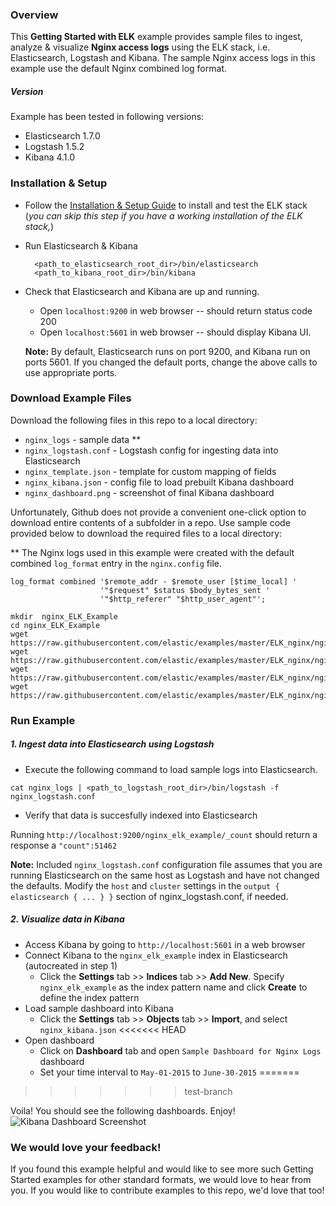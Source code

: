 ### Overview
This **Getting Started with ELK** example provides sample files to ingest, analyze & visualize **Nginx access logs** using the ELK stack, i.e. Elasticsearch, Logstash and Kibana. The sample Nginx access logs in this example use the default Nginx combined log format.

##### Version
Example has been tested in following versions:
- Elasticsearch 1.7.0
- Logstash 1.5.2
- Kibana 4.1.0

### Installation & Setup
* Follow the [Installation & Setup Guide](https://github.com/elastic/examples/blob/master/Installation%20and%20Setup.md) to install and test the ELK stack (*you can skip this step if you have a working installation of the ELK stack,*)

* Run Elasticsearch & Kibana
  ```shell
    <path_to_elasticsearch_root_dir>/bin/elasticsearch
    <path_to_kibana_root_dir>/bin/kibana
    ```

* Check that Elasticsearch and Kibana are up and running.
  - Open `localhost:9200` in web browser -- should return status code 200
  - Open `localhost:5601` in web browser -- should display Kibana UI.

  **Note:** By default, Elasticsearch runs on port 9200, and Kibana run on ports 5601. If you changed the default ports, change   the above calls to use appropriate ports.

### Download Example Files

Download the following files in this repo to a local directory:
- `nginx_logs` - sample data **
- `nginx_logstash.conf` - Logstash config for ingesting data into Elasticsearch
- `nginx_template.json` - template for custom mapping of fields
- `nginx_kibana.json` - config file to load prebuilt Kibana dashboard
- `nginx_dashboard.png` - screenshot of final Kibana dashboard  

Unfortunately, Github does not provide a convenient one-click option to download entire contents of a subfolder in a repo. Use sample code provided below to download the required files to a local directory:

** The Nginx logs used in this example were created with the default combined `log_format` entry in the `nginx.config` file.
```
log_format combined '$remote_addr - $remote_user [$time_local] '
                    '"$request" $status $body_bytes_sent '
                    '"$http_referer" "$http_user_agent"';
```

```shell
mkdir  nginx_ELK_Example
cd nginx_ELK_Example
wget https://raw.githubusercontent.com/elastic/examples/master/ELK_nginx/nginx_logstash.conf
wget https://raw.githubusercontent.com/elastic/examples/master/ELK_nginx/nginx_template.json
wget https://raw.githubusercontent.com/elastic/examples/master/ELK_nginx/nginx_kibana.json
wget https://raw.githubusercontent.com/elastic/examples/master/ELK_nginx/nginx_logs
```

### Run Example
##### 1. Ingest data into Elasticsearch using Logstash
* Execute the following command to load sample logs into Elasticsearch.

```shell
cat nginx_logs | <path_to_logstash_root_dir>/bin/logstash -f nginx_logstash.conf
```

 * Verify that data is succesfully indexed into Elasticsearch

  Running `http://localhost:9200/nginx_elk_example/_count` should return a response a `"count":51462`

 **Note:** Included `nginx_logstash.conf` configuration file assumes that you are running Elasticsearch on the same host as     Logstash and have not changed the defaults. Modify the `host` and `cluster` settings in the `output { elasticsearch { ... } }`   section of nginx_logstash.conf, if needed.

##### 2. Visualize data in Kibana

* Access Kibana by going to `http://localhost:5601` in a web browser
* Connect Kibana to the `nginx_elk_example` index in Elasticsearch (autocreated in step 1)
    * Click the **Settings** tab >> **Indices** tab >> **Add New**. Specify `nginx_elk_example` as the index pattern name and click **Create** to define the index pattern
* Load sample dashboard into Kibana
    * Click the **Settings** tab >> **Objects** tab >> **Import**, and select `nginx_kibana.json`
<<<<<<< HEAD
* Open dashboard
    * Click on **Dashboard** tab and open `Sample Dashboard for Nginx Logs` dashboard
    * Set your time interval to `May-01-2015` to `June-30-2015`
=======
>>>>>>> test-branch

Voila! You should see the following dashboards. Enjoy!
![Kibana Dashboard Screenshot](https://github.com/elastic/examples/blob/master/ELK_nginx/nginx_dashboard.png)

### We would love your feedback!
If you found this example helpful and would like to see more such Getting Started examples for other standard formats, we would love to hear from you. If you would like to contribute examples to this repo, we'd love that too!
